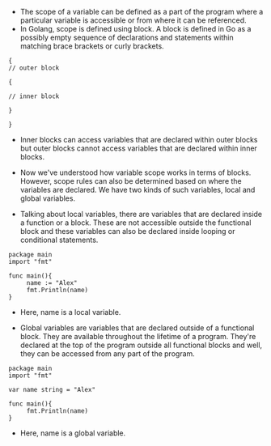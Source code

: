 * The scope of a variable can be defined as a part of the program where a particular variable is accessible or from where it can be referenced. 
* In Golang, scope is defined using block. A block is defined in Go as a possibly empty sequence of declarations and statements within matching brace brackets or curly brackets. 

```
{
// outer block

{

// inner block

}

}
```

* Inner blocks can access variables that are declared within outer blocks but outer blocks cannot access variables that are declared within inner blocks. 



* Now we've understood how variable scope works in terms of blocks. However, scope rules can also be determined based on where the variables are declared. We have two kinds of such variables, local and global variables. 

* Talking about local variables, there are variables that are declared inside a function or a block. These are not accessible outside the functional block and these variables can also be declared inside looping or conditional statements. 

```
package main
import "fmt"

func main(){
     name := "Alex"
     fmt.Println(name)
}
```
* Here, name is a local variable.

* Global variables are variables that are declared outside of a functional block. They are available throughout the lifetime of a program. They're declared at the top of the program outside all functional blocks and well, they can be accessed from any part of the program. 

```
package main
import "fmt"

var name string = "Alex"

func main(){
     fmt.Println(name)
}
```
* Here, name is a global variable.

